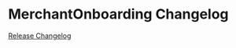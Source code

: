 # MerchantOnboarding Changelog

[Release Changelog](https://github.com/spryker-demo/merchant-onboarding/releases)
